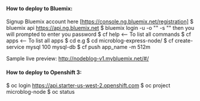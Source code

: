 #### How to deploy to Bluemix:
Signup Bluemix account here [https://console.ng.bluemix.net/registration]
$ bluemix api https://api.ng.bluemix.net
$ bluemix login -u <IBM ID or email> -o "<ORG>" -s "<SPACE>"
  then you will prompted to enter you password
$ cf help <-- To list all commands
$ cf apps <-- To list all apps
$ cd <APP DIR> e.g $ cd microblog-express-node/
$ cf create-service mysql 100 mysql-db
$ cf push app_name -m 512m

Sample live preview: http://nodeblog-v1.mybluemix.net/#/

#### How to deploy to Openshift 3:
$ oc login https://api.starter-us-west-2.openshift.com
$ oc project microblog-node
$ oc status
